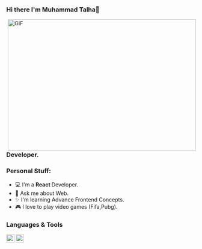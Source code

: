
### Hi there I'm Muhammad Talha👋

<img align="right" alt="GIF" src="https://raw.githubusercontent.com/m-hamzashakeel/m-hamzashakeel/master/code.gif" width="500" height="350" />

### Developer.


### Personal Stuff:
- 💻 I'm a <b>React </b> Developer.
- 💬 Ask me about Web.
- ✨ I'm learning Advance Frontend Concepts.
- 🎮 I love to play video games (Fifa,Pubg).

### Languages & Tools

<img align="left" alt="React.JS" width=22px src="https://cdn.jsdelivr.net/npm/simple-icons@v3/icons/react.svg">
<img align="left" alt="Javascript" width=22px src="https://cdn.jsdelivr.net/npm/simple-icons@v3/icons/javascript.svg">
<br>
<br>

